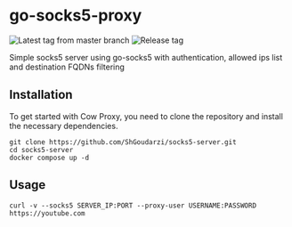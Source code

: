# go-socks5-proxy

![Latest tag from master branch](https://github.com/serjs/socks5-server/workflows/Latest%20tag%20from%20master%20branch/badge.svg)
![Release tag](https://github.com/serjs/socks5-server/workflows/Release%20tag/badge.svg)

Simple socks5 server using go-socks5 with authentication, allowed ips list and destination FQDNs filtering

## Installation
To get started with Cow Proxy, you need to clone the repository and install the necessary dependencies.
```
git clone https://github.com/ShGoudarzi/socks5-server.git
cd socks5-server
docker compose up -d
```


## Usage
```
curl -v --socks5 SERVER_IP:PORT --proxy-user USERNAME:PASSWORD https://youtube.com
```

